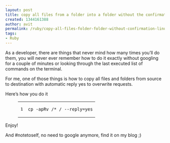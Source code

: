 ```yaml
---
layout: post
title: copy all files from a folder into a folder without the confirmation on linux
created: 1344161388
author: avit
permalink: /ruby/copy-all-files-folder-folder-without-confirmation-linux
tags:
- Ruby
---
```

<p>As a developer, there are things that never mind how many times you’ll do them, you will never ever remember how to do it exactly without googling for a couple of minutes or looking through the last executed list of commands on the terminal.</p>

<p>For me, one of those things is how to copy all files and folders from source to destination with automatic reply yes to overwrite requests.</p>

<p>Here’s how you do it</p>

<figure class='code'><figcaption><span></span></figcaption><div class="highlight"><table><tr><td class="gutter"><pre class="line-numbers"><span class='line-number'>1</span>
</pre></td><td class='code'><pre><code class='bash'><span class='line'>cp -apRv <source_folder>/* <dest_folder>/ --reply<span class="o">=</span>yes
</span></code></pre></td></tr></table></div></figure>


<p>Enjoy!</p>

<p>And #notetoself, no need to google anymore, find it on my blog ;)</p>
